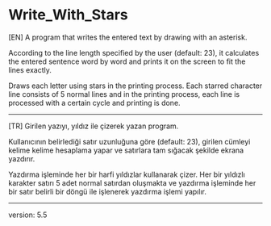 # Write_With_Stars

[EN]
A program that writes the entered text by drawing with an asterisk.

According to the line length specified by the user (default: 23), it 
calculates the entered sentence word by word and prints it on the 
screen to fit the lines exactly.

Draws each letter using stars in the printing process. Each starred 
character line consists of 5 normal lines and in the printing process, 
each line is processed with a certain cycle and printing is done.


<hr/>

[TR]
Girilen yazıyı, yıldız ile çizerek yazan program.

Kullanıcının belirlediği satır uzunluğuna göre (default: 23), girilen cümleyi
kelime kelime hesaplama yapar ve satırlara tam sığacak şekilde ekrana yazdırır.

Yazdırma işleminde her bir harfi yıldızlar kullanarak çizer.
Her bir yıldızlı karakter satırı 5 adet normal satırdan oluşmakta ve yazdırma 
işleminde her bir satır belirli bir döngü ile işlenerek yazdırma işlemi yapılır.

<hr/>

version: 5.5
